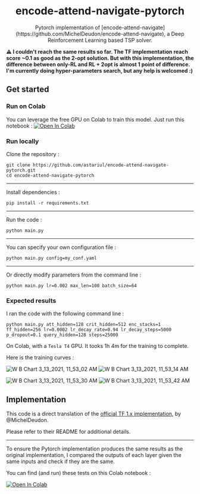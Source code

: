 <h1 align="center">encode-attend-navigate-pytorch</h1>
<p align="center">
Pytorch implementation of [encode-attend-navigate](https://github.com/MichelDeudon/encode-attend-navigate), a Deep Reinforcement Learning based TSP solver.
</p>

**⚠️ I couldn't reach the same results so far. The TF implementation reach score ~0.1 as good as the 2-opt solution. But with this implementation, the difference between only-RL and RL + 2opt is almost 1 point of difference. I'm currently doing hyper-parameters search, but any help is welcomed :)**

## Get started

### Run on Colab

You can leverage the free GPU on Colab to train this model. Just run this notebook :
[![Open In Colab](https://colab.research.google.com/assets/colab-badge.svg)](https://colab.research.google.com/github/googlecolab/colabtools/blob/master/notebooks/colab-github-demo.ipynb)

### Run locally

Clone the repository :

```console
git clone https://github.com/astariul/encode-attend-navigate-pytorch.git
cd encode-attend-navigate-pytorch
```

---

Install dependencies :

```console
pip install -r requirements.txt
```

---

Run the code :

```console
python main.py
```

---

You can specify your own configuration file :

```console
python main.py config=my_conf.yaml
```

---

Or directly modify parameters from the command line :

```console
python main.py lr=0.002 max_len=100 batch_size=64
```

### Expected results

I ran the code with the following command line :

```console
python main.py att_hidden=128 crit_hidden=512 enc_stacks=1 ff_hidden=256 lr=0.0002 lr_decay_rate=0.94 lr_decay_steps=5000 p_dropout=0.1 query_hidden=128 steps=25000
```

On Colab, with a `Tesla T4` GPU. It tooks 1h 4m for the training to complete.

Here is the training curves :

![W B Chart 3_13_2021, 11_53_02 AM](https://user-images.githubusercontent.com/43774355/111016726-d4c5f700-83f2-11eb-9c28-d91acda7eacc.png)
![W B Chart 3_13_2021, 11_53_14 AM](https://user-images.githubusercontent.com/43774355/111016728-d5f72400-83f2-11eb-880b-9258bacf33d2.png)

![W B Chart 3_13_2021, 11_53_30 AM](https://user-images.githubusercontent.com/43774355/111016730-d68fba80-83f2-11eb-811c-ec861d168a18.png)
![W B Chart 3_13_2021, 11_53_42 AM](https://user-images.githubusercontent.com/43774355/111016731-d7c0e780-83f2-11eb-89e5-27077e03edc4.png)

## Implementation

This code is a direct translation of the [official TF 1.x implementation](https://github.com/MichelDeudon/encode-attend-navigate), by @MichelDeudon.

Please refer to their README for additional details.

---

To ensure the Pytorch implementation produces the same results as the original implementation, I compared the outputs of each layer given the same inputs and check if they are the same.

You can find (and run) these tests on this Colab notebook :

[![Open In Colab](https://colab.research.google.com/assets/colab-badge.svg)](https://colab.research.google.com/drive/1HChapUUC_3cZoZsG1A3WJLwclQRsyuR2?usp=sharing)